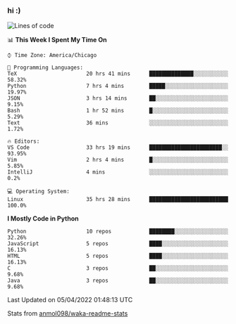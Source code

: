 ### hi :)

<!--START_SECTION:waka-->
![Lines of code](https://img.shields.io/badge/From%20Hello%20World%20I%27ve%20Written-505%20Thousand%20lines%20of%20code-blue)

📊 **This Week I Spent My Time On** 

```text
⌚︎ Time Zone: America/Chicago

💬 Programming Languages: 
TeX                      20 hrs 41 mins      ██████████████░░░░░░░░░░░   58.32% 
Python                   7 hrs 4 mins        █████░░░░░░░░░░░░░░░░░░░░   19.97% 
JSON                     3 hrs 14 mins       ██░░░░░░░░░░░░░░░░░░░░░░░   9.15% 
Bash                     1 hr 52 mins        █░░░░░░░░░░░░░░░░░░░░░░░░   5.29% 
Text                     36 mins             ░░░░░░░░░░░░░░░░░░░░░░░░░   1.72%

🔥 Editors: 
VS Code                  33 hrs 19 mins      ███████████████████████░░   93.95% 
Vim                      2 hrs 4 mins        █░░░░░░░░░░░░░░░░░░░░░░░░   5.85% 
IntelliJ                 4 mins              ░░░░░░░░░░░░░░░░░░░░░░░░░   0.2%

💻 Operating System: 
Linux                    35 hrs 28 mins      █████████████████████████   100.0%

```

**I Mostly Code in Python** 

```text
Python                   10 repos            ████████░░░░░░░░░░░░░░░░░   32.26% 
JavaScript               5 repos             ████░░░░░░░░░░░░░░░░░░░░░   16.13% 
HTML                     5 repos             ████░░░░░░░░░░░░░░░░░░░░░   16.13% 
C                        3 repos             ██░░░░░░░░░░░░░░░░░░░░░░░   9.68% 
Java                     3 repos             ██░░░░░░░░░░░░░░░░░░░░░░░   9.68%

```



 Last Updated on 05/04/2022 01:48:13 UTC
<!--END_SECTION:waka-->

Stats from [anmol098/waka-readme-stats](https://github.com/anmol098/waka-readme-stats)